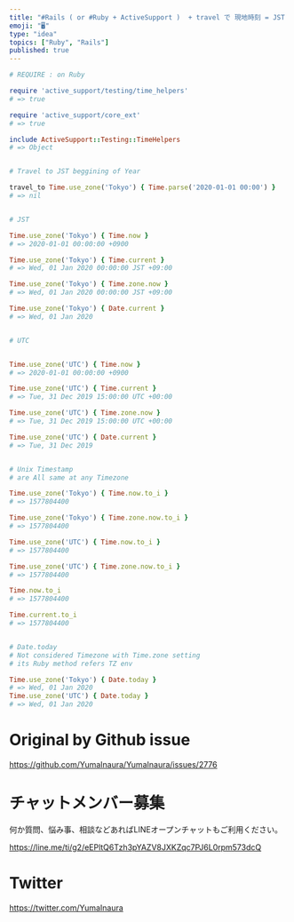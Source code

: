 ```yaml
---
title: "#Rails ( or #Ruby + ActiveSupport )  + travel で 現地時刻 = JST で特定日付に時間を固定"
emoji: "🖥"
type: "idea"
topics: ["Ruby", "Rails"]
published: true
---
```


```rb
# REQUIRE : on Ruby

require 'active_support/testing/time_helpers'
# => true

require 'active_support/core_ext'
# => true

include ActiveSupport::Testing::TimeHelpers
# => Object


# Travel to JST beggining of Year

travel_to Time.use_zone('Tokyo') { Time.parse('2020-01-01 00:00') }
# => nil


# JST

Time.use_zone('Tokyo') { Time.now }
# => 2020-01-01 00:00:00 +0900

Time.use_zone('Tokyo') { Time.current }
# => Wed, 01 Jan 2020 00:00:00 JST +09:00

Time.use_zone('Tokyo') { Time.zone.now }
# => Wed, 01 Jan 2020 00:00:00 JST +09:00

Time.use_zone('Tokyo') { Date.current }
# => Wed, 01 Jan 2020


# UTC


Time.use_zone('UTC') { Time.now }
# => 2020-01-01 00:00:00 +0900

Time.use_zone('UTC') { Time.current }
# => Tue, 31 Dec 2019 15:00:00 UTC +00:00

Time.use_zone('UTC') { Time.zone.now }
# => Tue, 31 Dec 2019 15:00:00 UTC +00:00

Time.use_zone('UTC') { Date.current }
# => Tue, 31 Dec 2019


# Unix Timestamp
# are All same at any Timezone

Time.use_zone('Tokyo') { Time.now.to_i }
# => 1577804400

Time.use_zone('Tokyo') { Time.zone.now.to_i }
# => 1577804400

Time.use_zone('UTC') { Time.now.to_i }
# => 1577804400

Time.use_zone('UTC') { Time.zone.now.to_i }
# => 1577804400

Time.now.to_i
# => 1577804400

Time.current.to_i
# => 1577804400


# Date.today
# Not considered Timezone with Time.zone setting
# its Ruby method refers TZ env

Time.use_zone('Tokyo') { Date.today }
# => Wed, 01 Jan 2020
Time.use_zone('UTC') { Date.today }
# => Wed, 01 Jan 2020

```

# Original by Github issue

https://github.com/YumaInaura/YumaInaura/issues/2776








<!-- Update From Qiita API -->

# チャットメンバー募集


何か質問、悩み事、相談などあればLINEオープンチャットもご利用ください。

https://line.me/ti/g2/eEPltQ6Tzh3pYAZV8JXKZqc7PJ6L0rpm573dcQ





# Twitter


https://twitter.com/YumaInaura


<!-- Update From Qiita API -->


